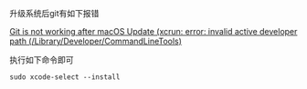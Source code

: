 升级系统后git有如下报错

[Git is not working after macOS Update (xcrun: error: invalid active developer path (/Library/Developer/CommandLineTools)](https://stackoverflow.com/questions/52522565/git-is-not-working-after-macos-update-xcrun-error-invalid-active-developer-pa)

执行如下命令即可

```
sudo xcode-select --install
```